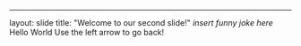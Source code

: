 ---
layout: slide
title: "Welcome to our second slide!"
*insert funny joke here*
Hello World
Use the left arrow to go back!
